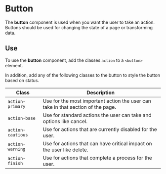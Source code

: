 
# Button

The **button** component is used when you want the user to take an
action. Buttons should be used for changing the state of a page or transforming
data.

## Use

To use the **button** component, add the classes `action` to a
`<button>` element.

In addition, add any of the following classes to the button to style the button
based on status.

| Class   | Description |
| ------   | -----------|
| `action-primary` | Use for the most important action the user can take in that section of the page. |
| `action-base`       | Use for standard actions the user can take and options like cancel. |
| `action-cautious`       | Use for actions that are currently disabled for the user. |
| `action-warning`  | Use for actions that can have critical impact on the user like delete.|
| `action-finish`    | Use for actions that complete a process for the user. |

